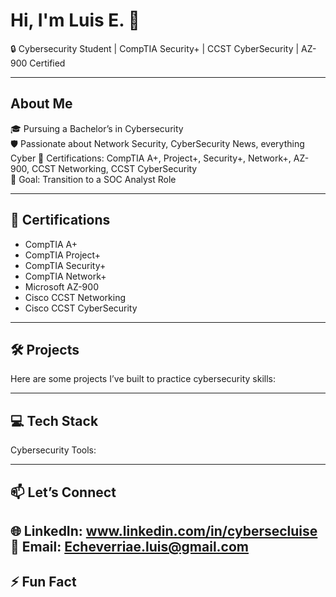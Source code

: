 # Hi, I'm Luis E. 👋  
🔒 Cybersecurity Student | CompTIA Security+ | CCST CyberSecurity | AZ-900 Certified  

---

## **About Me**  
🎓 Pursuing a Bachelor’s in Cybersecurity  
🛡️ Passionate about Network Security, CyberSecurity News, everything Cyber 
💼 Certifications: CompTIA A+, Project+, Security+, Network+, AZ-900, CCST Networking, CCST CyberSecurity  
🚀 Goal: Transition to a SOC Analyst Role  

---

## **🔑 Certifications**   
- CompTIA A+  
- CompTIA Project+  
- CompTIA Security+  
- CompTIA Network+  
- Microsoft AZ-900  
- Cisco CCST Networking  
- Cisco CCST CyberSecurity  

---

## **🛠️ Projects**  
Here are some projects I’ve built to practice cybersecurity skills:  


---

## **💻 Tech Stack**  
Cybersecurity Tools:  


---

## **📫 Let’s Connect**  
🌐 LinkedIn: www.linkedin.com/in/cybersecluise 
📧 Email: Echeverriae.luis@gmail.com  
---

## **⚡ Fun Fact**  
